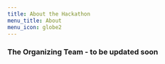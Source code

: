 ```yaml
---
title: About the Hackathon
menu_title: About
menu_icon: globe2
---
```


### The Organizing Team - to be updated soon

